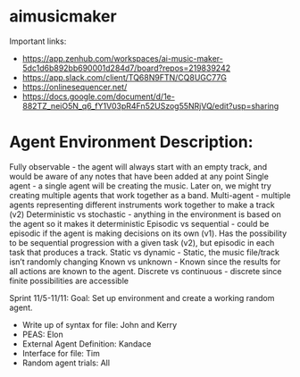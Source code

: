 # aimusicmaker
Important links:
 - https://app.zenhub.com/workspaces/ai-music-maker-5dc1d6b892bb690001d284d7/board?repos=219839242
 - https://app.slack.com/client/TQ68N9FTN/CQ8UGC77G
 - https://onlinesequencer.net/
 - https://docs.google.com/document/d/1e-882TZ_neiO5N_q6_fY1V03pR4Fn52USzog55NRjVQ/edit?usp=sharing

# Agent Environment Description:
Fully observable - the agent will always start with an empty track, and would be aware of any notes that have been added at any point
Single agent - a single agent will be creating the music. Later on, we might try creating multiple agents that work together as a band.
Multi-agent - multiple agents representing different instruments work together to make a track (v2)
Deterministic vs stochastic - anything in the environment is based on the agent so it makes it deterministic
Episodic vs sequential - could be episodic if the agent is making decisions on its own (v1). Has the possibility to be sequential progression with a given task (v2), but episodic in each task that produces a track. 
Static vs dynamic -  Static, the music file/track isn’t randomly changing
Known vs unknown - Known since the results for all actions are known to the agent.
Discrete vs continuous -  discrete since finite possibilities are accessible 



Sprint 11/5-11/11:
Goal: Set up environment and create a working random agent. 

 - Write up of syntax for file: John and Kerry
 - PEAS: Elon
 - External Agent Definition: Kandace
 - Interface for file: Tim
 - Random agent trials: All
